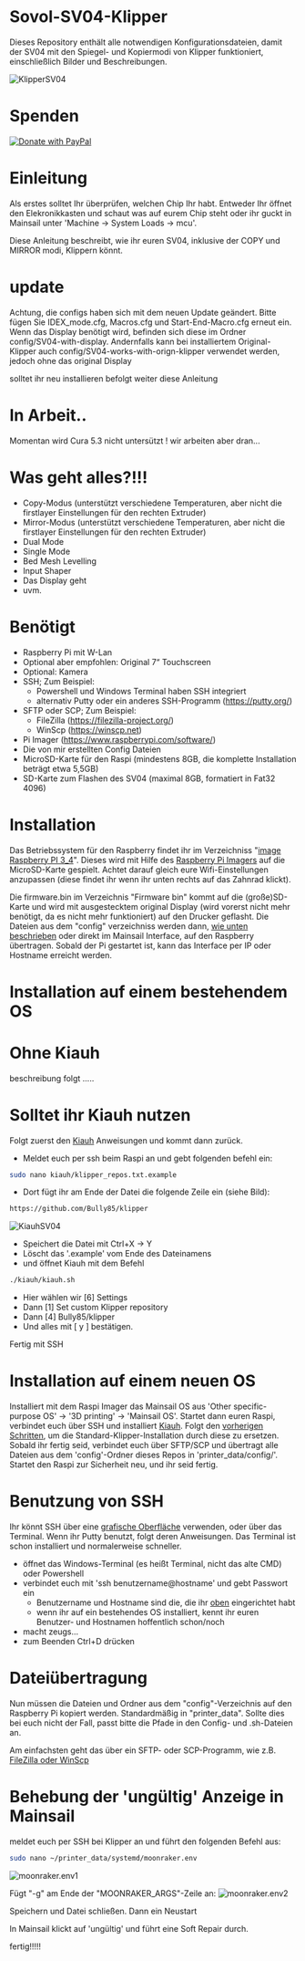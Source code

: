 # Sovol-SV04-Klipper
Dieses Repository enthält alle notwendigen Konfigurationsdateien, damit der SV04 mit den Spiegel- und Kopiermodi von Klipper funktioniert, einschließlich Bilder und Beschreibungen.

![KlipperSV04](docs/img/sv04klipper.png)


# Spenden

[![Donate with PayPal](https://raw.githubusercontent.com/stefan-niedermann/paypal-donate-button/master/paypal-donate-button.png)](https://www.paypal.com/donate/?hosted_button_id=L85ULXXQKALP6)


# Einleitung

Als erstes solltet Ihr überprüfen, welchen Chip Ihr habt. Entweder Ihr öffnet den Elekronikkasten und schaut was auf eurem Chip steht oder ihr guckt in Mainsail unter 'Machine -> System Loads -> mcu'.

Diese Anleitung beschreibt, wie ihr euren SV04, inklusive der COPY und MIRROR modi, Klippern könnt.

# update
Achtung, die configs haben sich mit dem neuen Update geändert. Bitte fügen Sie IDEX_mode.cfg, Macros.cfg und Start-End-Macro.cfg erneut ein. Wenn das Display benötigt wird, befinden sich diese im Ordner config/SV04-with-display. Andernfalls kann bei installiertem Original-Klipper auch config/SV04-works-with-orign-klipper verwendet werden, jedoch ohne das original Display

solltet ihr neu installieren befolgt weiter diese Anleitung
# In Arbeit..
Momentan wird Cura 5.3 nicht untersützt ! wir arbeiten aber dran... 


# Was geht alles?!!!

- Copy-Modus (unterstützt verschiedene Temperaturen, aber nicht die firstlayer Einstellungen für den rechten Extruder)
- Mirror-Modus (unterstützt verschiedene Temperaturen, aber nicht die firstlayer Einstellungen für den rechten Extruder)
- Dual Mode
- Single Mode
- Bed Mesh Levelling
- Input Shaper
- Das Display geht
- uvm.


# Benötigt
- Raspberry Pi mit W-Lan
- Optional aber empfohlen: Original 7“ Touchscreen
- Optional: Kamera
- SSH; Zum Beispiel:
    - Powershell und Windows Terminal haben SSH integriert
    - alternativ Putty oder ein anderes SSH-Programm (https://putty.org/)
- SFTP oder SCP; Zum Beispiel:
    - FileZilla (https://filezilla-project.org/)
    - WinScp (https://winscp.net)
- Pi Imager (https://www.raspberrypi.com/software/)
- Die von mir erstellten Config Dateien
- MicroSD-Karte für den Raspi (mindestens 8GB, die komplette Installation beträgt etwa 5,5GB)
- SD-Karte zum Flashen des SV04 (maximal 8GB, formatiert in Fat32 4096)


# Installation

Das Betriebssystem für den Raspberry findet ihr im Verzeichniss "[image Raspberry PI 3_4](https://drive.google.com/drive/folders/1rZepxzwUR5QTXRXcv5EBYin_gFiMcKVD)". 
Dieses wird mit Hilfe des [Raspberry Pi Imagers](https://www.raspberrypi.com/software/) auf die MicroSD-Karte gespielt. 
Achtet darauf gleich eure Wifi-Einstellungen anzupassen (diese findet ihr wenn ihr unten rechts auf das Zahnrad klickt). 

Die firmware.bin im Verzeichnis "Firmware bin" kommt auf die (große)SD-Karte und wird mit ausgestecktem original Display (wird vorerst nicht mehr benötigt, da es nicht mehr funktioniert) auf den Drucker geflasht. 
Die Dateien aus dem "config" verzeichniss werden dann, [wie unten beschrieben](#dateiübertragung) oder direkt im Mainsail Interface, auf den Raspberry übertragen. Sobald der Pi gestartet ist, kann das Interface per IP oder Hostname erreicht werden.


# Installation auf einem bestehendem OS

# Ohne Kiauh

beschreibung folgt .....


# Solltet ihr Kiauh nutzen
Folgt zuerst den [Kiauh](https://github.com/th33xitus/kiauh) Anweisungen und kommt dann zurück.

- Meldet euch per ssh beim Raspi an und gebt folgenden befehl ein:
```sh
sudo nano kiauh/klipper_repos.txt.example
```

- Dort fügt ihr am Ende der Datei die folgende Zeile ein (siehe Bild):
```sh
https://github.com/Bully85/klipper
```
![KiauhSV04](docs/img/klipper_repos.txt.PNG)

- Speichert die Datei mit Ctrl+X -> Y
- Löscht das '.example' vom Ende des Dateinamens
- und öffnet Kiauh mit dem Befehl
```sh
./kiauh/kiauh.sh
```
- Hier wählen wir [6] Settings
- Dann [1] Set custom Klipper repository
- Dann [4] Bully85/klipper
- Und alles mit [ y ] bestätigen.

Fertig mit SSH


# Installation auf einem neuen OS

Installiert mit dem Raspi Imager das Mainsail OS aus 'Other specific-purpose OS' -> '3D printing' -> 'Mainsail OS'.
Startet dann euren Raspi, verbindet euch über SSH und installiert [Kiauh](https://github.com/th33xitus/kiauh).
Folgt den [vorherigen Schritten](#solltet-ihr-kiauh-nutzen), um die Standard-Klipper-Installation durch diese zu ersetzen.
Sobald ihr fertig seid, verbindet euch über SFTP/SCP und übertragt alle Dateien aus dem 'config'-Ordner dieses Repos in 'printer_data/config/'.
Startet den Raspi zur Sicherheit neu, und ihr seid fertig.


# Benutzung von SSH 

Ihr könnt SSH über eine [grafische Oberfläche](#benötigt) verwenden, oder über das Terminal.
Wenn ihr Putty benutzt, folgt deren Anweisungen.
Das Terminal ist schon installiert und normalerweise schneller.

- öffnet das Windows-Terminal (es heißt Terminal, nicht das alte CMD) oder Powershell
- verbindet euch mit 'ssh benutzername@hostname' und gebt Passwort ein
    - Benutzername und Hostname sind die, die ihr [oben](#installation-auf-einem-bestehenden-os) eingerichtet habt
    - wenn ihr auf ein bestehendes OS installiert, kennt ihr euren Benutzer- und Hostnamen hoffentlich schon/noch
- macht zeugs...
- zum Beenden Ctrl+D drücken


# Dateiübertragung 

Nun müssen die Dateien und Ordner aus dem "config"-Verzeichnis auf den Raspberry Pi kopiert werden. Standardmäßig in "printer_data".
Sollte dies bei euch nicht der Fall, passt bitte die Pfade in den Config- und .sh-Dateien an.

Am einfachsten geht das über ein SFTP- oder SCP-Programm, wie z.B. [FileZilla oder WinScp](#benötigt)


# Behebung der 'ungültig' Anzeige in Mainsail

meldet euch per SSH bei Klipper an und führt den folgenden Befehl aus:
```sh
sudo nano ~/printer_data/systemd/moonraker.env
```
![moonraker.env1](docs/img/moonraker.env1.JPG)

Fügt "-g" am Ende der "MOONRAKER_ARGS"-Zeile an:
![moonraker.env2](docs/img/moonraker.env2.JPG)

Speichern und Datei schließen.
Dann ein Neustart


In Mainsail klickt auf 'ungültig' und führt eine Soft Repair durch. 

fertig!!!!!
